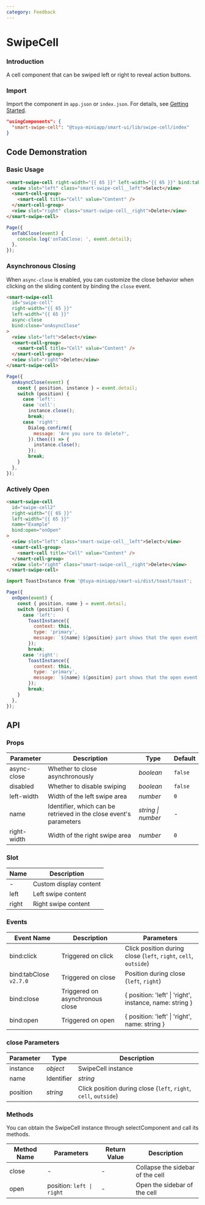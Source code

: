 ```yaml
---
category: Feedback
---
```


# SwipeCell

### Introduction

A cell component that can be swiped left or right to reveal action buttons.

### Import

Import the component in `app.json` or `index.json`. For details, see [Getting Started](/material/smartui?comId=help-getting-started&appType=miniapp).

```json
"usingComponents": {
  "smart-swipe-cell": "@tuya-miniapp/smart-ui/lib/swipe-cell/index"
}
```

## Code Demonstration

### Basic Usage

```html
<smart-swipe-cell right-width="{{ 65 }}" left-width="{{ 65 }}" bind:tabClose="onTabClose">
  <view slot="left" class="smart-swipe-cell__left">Select</view>
  <smart-cell-group>
    <smart-cell title="Cell" value="Content" />
  </smart-cell-group>
  <view slot="right" class="smart-swipe-cell__right">Delete</view>
</smart-swipe-cell>
```

```js
Page({
  onTabClose(event) {
    console.log('onTabClose: ', event.detail);
  },
});
```

### Asynchronous Closing

When `async-close` is enabled, you can customize the close behavior when clicking on the sliding content by binding the `close` event.

```html
<smart-swipe-cell
  id="swipe-cell"
  right-width="{{ 65 }}"
  left-width="{{ 65 }}"
  async-close
  bind:close="onAsyncClose"
>
  <view slot="left">Select</view>
  <smart-cell-group>
    <smart-cell title="Cell" value="Content" />
  </smart-cell-group>
  <view slot="right">Delete</view>
</smart-swipe-cell>
```

```js
Page({
  onAsyncClose(event) {
    const { position, instance } = event.detail;
    switch (position) {
      case 'left':
      case 'cell':
        instance.close();
        break;
      case 'right':
        Dialog.confirm({
          message: 'Are you sure to delete?',
        }).then(() => {
          instance.close();
        });
        break;
    }
  },
});
```

### Actively Open

```html
<smart-swipe-cell
  id="swipe-cell2"
  right-width="{{ 65 }}"
  left-width="{{ 65 }}"
  name="Example"
  bind:open="onOpen"
>
  <view slot="left" class="smart-swipe-cell__left">Select</view>
  <smart-cell-group>
    <smart-cell title="Cell" value="Content" />
  </smart-cell-group>
  <view slot="right" class="smart-swipe-cell__right">Delete</view>
</smart-swipe-cell>
```

```js
import ToastInstance from '@tuya-miniapp/smart-ui/dist/toast/toast';

Page({
  onOpen(event) {
    const { position, name } = event.detail;
    switch (position) {
      case 'left':
        ToastInstance({
          context: this,
          type: 'primary',
          message: `${name} ${position} part shows that the open event has been triggered`,
        });
        break;
      case 'right':
        ToastInstance({
          context: this,
          type: 'primary',
          message: `${name} ${position} part shows that the open event has been triggered`,
        });
        break;
    }
  },
});
```

## API

### Props

| Parameter    | Description                                | Type               | Default  |
| ------------ | ------------------------------------------ | ------------------ | -------- |
| async-close  | Whether to close asynchronously             | _boolean_          | `false` |
| disabled     | Whether to disable swiping                 | _boolean_          | `false` |
| left-width   | Width of the left swipe area               | _number_           | `0`     |
| name         | Identifier, which can be retrieved in the close event's parameters | _string \| number_ | -        |
| right-width  | Width of the right swipe area              | _number_           | `0`     |

### Slot

| Name  | Description           |
| ----- | --------------------- |
| -     | Custom display content |
| left  | Left swipe content     |
| right | Right swipe content    |

### Events

| Event Name                     | Description   | Parameters                                                  |
| ------------------------------ | -------------- | ---------------------------------------------------------- |
| bind:click                     | Triggered on click | Click position during close (`left`, `right`, `cell`, `outside`) |
| bind:tabClose `v2.7.0`        | Triggered on close  | Position during close (`left`, `right`)                   |
| bind:close                     | Triggered on asynchronous close | { position: 'left' \| 'right', instance, name: string } |
| bind:open                      | Triggered on open   | { position: 'left' \| 'right', name: string }            |

### close Parameters

| Parameter  | Type     | Description                                      |
| ---------- | -------- | ------------------------------------------------ |
| instance   | _object_ | SwipeCell instance                               |
| name       | Identifier | _string_                                        |
| position   | _string_ | Click position during close (`left`, `right`, `cell`, `outside`) |

### Methods

You can obtain the SwipeCell instance through selectComponent and call its methods.

| Method Name | Parameters                  | Return Value | Description            |
| ----------- | --------------------------- | ------------ | ---------------------- |
| close       | -                           | -            | Collapse the sidebar of the cell |
| open        | position: `left \| right`  | -            | Open the sidebar of the cell |